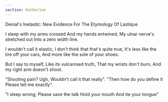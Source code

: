 ```yaml
---
section: Katherine
---
```


Denial's Inelastic: New Evidence For The Etymology Of Lastique

I sleep with my arms crossed
And my hands entwined,
My ulnar nerve's stretched out
Into a zero width line.

I wouldn't call it elastic,
I don't think that that's quite true,
It's less like the tire off your cars,
And more like the sole of your shoes.

But I say to myself,
Like its vulcanised truth,
That my wrists don't burn,
And my right arm doesn't shoot.

"Shooting pain? Ugh,
Wouldn't call it that really".
"Then how do you define it
Please tell me exactly".

"I sleep wrong;
Please save the talk
Hold your mouth
And tie your tongue"
